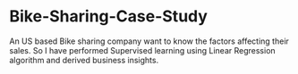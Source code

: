 # Bike-Sharing-Case-Study
An US based Bike sharing company want to know the factors affecting their sales. So I have performed Supervised learning using Linear Regression algorithm and derived business insights.
